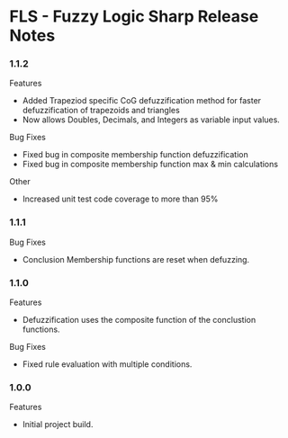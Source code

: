 # FLS - Fuzzy Logic Sharp Release Notes

### 1.1.2
Features
+ Added Trapeziod specific CoG defuzzification method for faster defuzzification of trapezoids and triangles
+ Now allows Doubles, Decimals, and Integers as variable input values.

Bug Fixes
+ Fixed bug in composite membership function defuzzification
+ Fixed bug in composite membership function max & min calculations
 
Other
+ Increased unit test code coverage to more than 95%

### 1.1.1
Bug Fixes
+ Conclusion Membership functions are reset when defuzzing.

### 1.1.0
Features
+ Defuzzification uses the composite function of the conclustion functions.

Bug Fixes
+ Fixed rule evaluation with multiple conditions.

### 1.0.0
Features
+ Initial project build.
